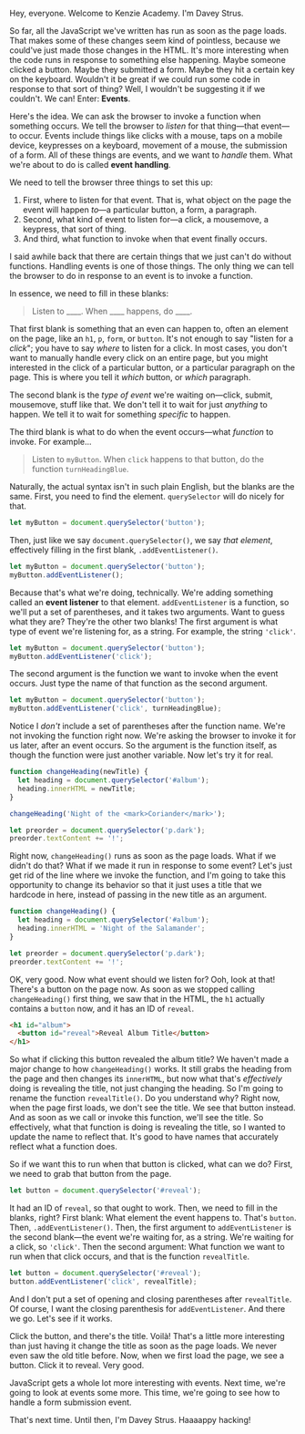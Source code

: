 Hey, everyone. Welcome to Kenzie Academy. I'm Davey Strus.

So far, all the JavaScript we've written has run as soon as the page loads. That makes some of these changes seem kind of pointless, because we could've just made those changes in the HTML. It's more interesting when the code runs in response to something else happening. Maybe someone clicked a button. Maybe they submitted a form. Maybe they hit a certain key on the keyboard. Wouldn't it be great if we could run some code in response to that sort of thing? Well, I wouldn't be suggesting it if we couldn't. We can! Enter: **Events**.

Here's the idea. We can ask the browser to invoke a function when something occurs. We tell the browser to _listen_ for that thing&mdash;that event&mdash; to occur. Events include things like clicks with a mouse, taps on a mobile device, keypresses on a keyboard, movement of a mouse, the submission of a form. All of these things are events, and we want to _handle_ them. What we're about to do is called **event handling**.

We need to tell the browser three things to set this up:

1. First, where to listen for that event. That is, what object on the page the event will happen _to_&mdash;a particular button, a form, a paragraph.
2. Second, what kind of event to listen for&mdash;a click, a mousemove, a keypress, that sort of thing.
3. And third, what function to invoke when that event finally occurs.

I said awhile back that there are certain things that we just can't do without functions. Handling events is one of those things. The only thing we can tell the browser to do in response to an event is to invoke a function.

In essence, we need to fill in these blanks:

> Listen to ____. When ____ happens, do ____.

That first blank is something that an even can happen to, often an element on the page, like an `h1`, `p`, `form`, or `button`. It's not enough to say "listen for a _click_"; you have to say _where_ to listen for a click. In most cases, you don't want to manually handle every click on an entire page, but you might interested in the click of a particular button, or a particular paragraph on the page. This is where you tell it _which_ button, or _which_ paragraph.

The second blank is the _type of event_ we're waiting on&mdash;click, submit, mousemove, stuff like that. We don't tell it to wait for just _anything_ to happen. We tell it to wait for something _specific_ to happen.

The third blank is what to do when the event occurs&mdash;what _function_ to invoke. For example...

> Listen to `myButton`. When `click` happens to that button, do the function `turnHeadingBlue`.

Naturally, the actual syntax isn't in such plain English, but the blanks are the same. First, you need to find the element. `querySelector` will do nicely for that.

```js
let myButton = document.querySelector('button');
```

Then, just like we say `document.querySelector()`, we say _that element_, effectively filling in the first blank, `.addEventListener()`.

```js
let myButton = document.querySelector('button');
myButton.addEventListener();
```

Because that's what we're doing, technically. We're adding something called an **event listener** to that element. `addEventListener` is a function, so we'll put a set of parentheses, and it takes two arguments. Want to guess what they are? They're the other two blanks! The first argument is what type of event we're listening for, as a string. For example, the string `'click'`.

```js
let myButton = document.querySelector('button');
myButton.addEventListener('click');
```

The second argument is the function we want to invoke when the event occurs. Just type the name of that function as the second argument.

```js
let myButton = document.querySelector('button');
myButton.addEventListener('click', turnHeadingBlue);
```

Notice I _don't_ include a set of parentheses after the function name. We're not invoking the function right now. We're asking the browser to invoke it for us later, after an event occurs. So the argument is the function itself, as though the function were just another variable. Now let's try it for real.

```js
function changeHeading(newTitle) {
  let heading = document.querySelector('#album');
  heading.innerHTML = newTitle;
}

changeHeading('Night of the <mark>Coriander</mark>');

let preorder = document.querySelector('p.dark');
preorder.textContent += '!';
```

Right now, `changeHeading()` runs as soon as the page loads. What if we didn't do that? What if we made it run in response to some event? Let's just get rid of the line where we invoke the function, and I'm going to take this opportunity to change its behavior so that it just uses a title that we hardcode in here, instead of passing in the new title as an argument.

```js
function changeHeading() {
  let heading = document.querySelector('#album');
  heading.innerHTML = 'Night of the Salamander';
}

let preorder = document.querySelector('p.dark');
preorder.textContent += '!';
```

OK, very good. Now what event should we listen for? Ooh, look at that! There's a button on the page now. As soon as we stopped calling `changeHeading()` first thing, we saw that in the HTML, the `h1` actually contains a `button` now, and it has an ID of `reveal`.

```html
<h1 id="album">
  <button id="reveal">Reveal Album Title</button>
</h1>
```

So what if clicking this button revealed the album title? We haven't made a major change to how `changeHeading()` works. It still grabs the heading from the page and then changes its `innerHTML`, but now what that's _effectively_ doing is revealing the title, not just changing the heading. So I'm going to rename the function `revealTitle()`. Do you understand why? Right now, when the page first loads, we don't see the title. We see that button instead. And as soon as we call or invoke this function, we'll see the title. So effectively, what that function is doing is revealing the title, so I wanted to update the name to reflect that. It's good to have names that accurately reflect what a function does.

So if we want this to run when that button is clicked, what can we do? First, we need to grab that button from the page.

```js
let button = document.querySelector('#reveal');
```

It had an ID of `reveal`, so that ought to work. Then, we need to fill in the blanks, right? First blank: What element the event happens to. That's `button`. Then, `.addEventListener()`. Then, the first argument to `addEventListener` is the second blank&mdash;the event we're waiting for, as a string. We're waiting for a click, so `'click'`. Then the second argument: What function we want to run when that click occurs, and that is the function `revealTitle`.

```js
let button = document.querySelector('#reveal');
button.addEventListener('click', revealTitle);
```

And I don't put a set of opening and closing parentheses after `revealTitle`. Of course, I want the closing parenthesis for `addEventListener`. And there we go. Let's see if it works.

Click the button, and there's the title. Voilà! That's a little more interesting than just having it change the title as soon as the page loads. We never even saw the old title before. Now, when we first load the page, we see a button. Click it to reveal. Very good.

JavaScript gets a whole lot more interesting with events. Next time, we're going to look at events some more. This time, we're going to see how to handle a form submission event.

That's next time. Until then, I'm Davey Strus. Haaaappy hacking!
